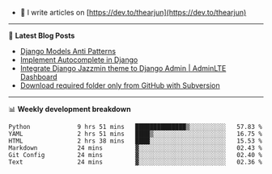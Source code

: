 <!-- ![My Profile Introduction Image](https://i.ibb.co/tLFZ15Q/gh.png) -->
- 📝 I write articles on [https://dev.to/thearjun](https://dev.to/thearjun)

-------

📕 **Latest Blog Posts**
<!-- BLOG-POST-LIST:START -->
- [Django Models Anti Patterns](https://dev.to/thearjun/django-models-anti-patterns-1ma1)
- [Implement Autocomplete in Django](https://dev.to/thearjun/implement-autocomplete-in-django-3h20)
- [Integrate Django Jazzmin theme to Django Admin | AdminLTE Dashboard](https://dev.to/thearjun/integrate-django-jazzmin-theme-to-django-admin-adminlte-dashboard-5aao)
- [Download required folder only from GitHub with Subversion](https://dev.to/thearjun/download-required-folder-only-from-github-with-subversion-2gpc)
<!-- BLOG-POST-LIST:END -->

-------

📊 **Weekly development breakdown**
<!--START_SECTION:waka-->

```text
Python             9 hrs 51 mins   ██████████████▒░░░░░░░░░░   57.83 %
YAML               2 hrs 51 mins   ████▒░░░░░░░░░░░░░░░░░░░░   16.75 %
HTML               2 hrs 38 mins   ████░░░░░░░░░░░░░░░░░░░░░   15.53 %
Markdown           24 mins         ▓░░░░░░░░░░░░░░░░░░░░░░░░   02.43 %
Git Config         24 mins         ▓░░░░░░░░░░░░░░░░░░░░░░░░   02.40 %
Text               24 mins         ▓░░░░░░░░░░░░░░░░░░░░░░░░   02.36 %
```

<!--END_SECTION:waka-->
<img src='https://profile-counter.glitch.me/thearjun/count.svg' width='0px'>
